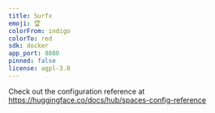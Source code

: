 ```yaml
---
title: Surfx
emoji: 🏆
colorFrom: indigo
colorTo: red
sdk: docker
app_port: 8080
pinned: false
license: agpl-3.0
---
```


Check out the configuration reference at https://huggingface.co/docs/hub/spaces-config-reference
